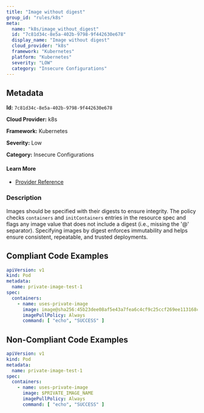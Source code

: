 ```yaml
---
title: "Image without digest"
group_id: "rules/k8s"
meta:
  name: "k8s/image_without_digest"
  id: "7c81d34c-8e5a-402b-9798-9f442630e678"
  display_name: "Image without digest"
  cloud_provider: "k8s"
  framework: "Kubernetes"
  platform: "Kubernetes"
  severity: "LOW"
  category: "Insecure Configurations"
---
```

## Metadata

**Id:** `7c81d34c-8e5a-402b-9798-9f442630e678`

**Cloud Provider:** k8s

**Framework:** Kubernetes

**Severity:** Low

**Category:** Insecure Configurations

#### Learn More

 - [Provider Reference](https://kubernetes.io/docs/concepts/containers/images/#updating-images)

### Description

 Images should be specified with their digests to ensure integrity. The policy checks `containers` and `initContainers` entries in the resource spec and flags any image value that does not include a digest (i.e., missing the '@' separator). Specifying images by digest enforces immutability and helps ensure consistent, repeatable, and trusted deployments.


## Compliant Code Examples
```yaml
apiVersion: v1
kind: Pod
metadata:
  name: private-image-test-1
spec:
  containers:
    - name: uses-private-image
      image: image@sha256:45b23dee08af5e43a7fea6c4cf9c25ccf269ee113168c19722f87876677c5cb
      imagePullPolicy: Always
      command: [ "echo", "SUCCESS" ]
```
## Non-Compliant Code Examples
```yaml
apiVersion: v1
kind: Pod
metadata:
  name: private-image-test-1
spec:
  containers:
    - name: uses-private-image
      image: $PRIVATE_IMAGE_NAME
      imagePullPolicy: Always
      command: [ "echo", "SUCCESS" ]

```